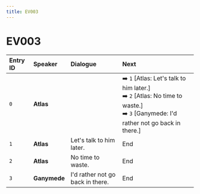 ```yaml
---
title: EV003
---
```


# EV003


| Entry ID | Speaker | Dialogue | Next |
| :------- | :------ | :------- | :------------ |
| `0` | **Atlas** |  | ➡️ `1` \[Atlas: Let's talk to him later\.\]<br>➡️ `2` \[Atlas: No time to waste\.\]<br>➡️ `3` \[Ganymede: I'd rather not go back in there\.\] |
| `1` | **Atlas** | Let's talk to him later\. | End |
| `2` | **Atlas** | No time to waste\. | End |
| `3` | **Ganymede** | I'd rather not go back in there\. | End |
